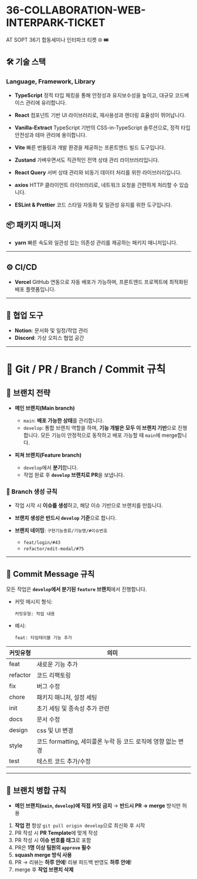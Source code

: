 # 36-COLLABORATION-WEB-INTERPARK-TICKET

AT SOPT 36기 합동세미나 인터파크 티켓 🌐 🎟️

## 🛠️ 기술 스택

### Language, Framework, Library

- **TypeScript**
  정적 타입 체킹을 통해 안정성과 유지보수성을 높이고, 대규모 코드베이스 관리에 유리합니다.

- **React**
  컴포넌트 기반 UI 라이브러리로, 재사용성과 렌더링 효율성이 뛰어납니다.

- **Vanilla-Extract**
  TypeScript 기반의 CSS-in-TypeScript 솔루션으로, 정적 타입 안전성과 테마 관리에 용이합니다.

- **Vite**
  빠른 번들링과 개발 환경을 제공하는 프론트엔드 빌드 도구입니다.

- **Zustand**
  가벼우면서도 직관적인 전역 상태 관리 라이브러리입니다.

- **React Query**
  서버 상태 관리와 비동기 데이터 처리를 위한 라이브러리입니다.

- **axios**
  HTTP 클라이언트 라이브러리로, 네트워크 요청을 간편하게 처리할 수 있습니다.

- **ESLint & Prettier**
  코드 스타일 자동화 및 일관성 유지를 위한 도구입니다.

## 📦 패키지 매니저

- **yarn**
  빠른 속도와 일관성 있는 의존성 관리를 제공하는 패키지 매니저입니다.

---

## ⚙️ CI/CD

- **Vercel**
  GitHub 연동으로 자동 배포가 가능하며, 프론트엔드 프로젝트에 최적화된 배포 플랫폼입니다.

---

## 🤝 협업 도구

- **Notion**: 문서화 및 일정/작업 관리
- **Discord**: 가상 오피스 협업 공간

---

# 📂 Git / PR / Branch / Commit 규칙

## 🌳 브랜치 전략

- **메인 브랜치(Main branch)**

  - `main`: **배포 가능한 상태**를 관리합니다.
  - `develop`: 통합 브랜치 역할을 하며, **기능 개발은 모두 이 브랜치 기반**으로 진행합니다.
    모든 기능이 안정적으로 동작하고 배포 가능할 때 `main`에 merge합니다.

- **피쳐 브랜치(Feature branch)**

  - `develop`에서 **분기**합니다.
  - 작업 완료 후 **`develop` 브랜치로 PR**을 보냅니다.

### 🌴 Branch 생성 규칙

- 작업 시작 시 **이슈를 생성**하고, 해당 이슈 기반으로 브랜치를 만듭니다.
- **브랜치 생성은 반드시 `develop` 기준**으로 합니다.
- **브랜치 네이밍**: `구현기능종류/기능명/#이슈번호`

  - `feat/login/#43`
  - `refactor/edit-modal/#75`

---

## 📝 Commit Message 규칙

모든 작업은 **`develop`에서 분기된 `feature` 브랜치**에서 진행합니다.

- 커밋 메시지 형식:

  ```
  커밋유형: 작업 내용
  ```

- 예시:

  ```
  feat: 타임테이블 기능 추가
  ```

| 커밋유형 | 의미                                                         |
| -------- | ------------------------------------------------------------ |
| feat     | 새로운 기능 추가                                             |
| refactor | 코드 리팩토링                                                |
| fix      | 버그 수정                                                    |
| chore    | 패키지 매니저, 설정 세팅                                     |
| init     | 초기 세팅 및 종속성 추가 관련                                |
| docs     | 문서 수정                                                    |
| design   | css 및 UI 변경                                               |
| style    | 코드 formatting, 세미콜론 누락 등 코드 로직에 영향 없는 변경 |
| test     | 테스트 코드 추가/수정                                        |

---

## 🔀 브랜치 병합 규칙

- **메인 브랜치(`main`, `develop`)에 직접 커밋 금지**
  → **반드시 PR → merge** 방식만 허용

1. **작업 전** 항상 `git pull origin develop`으로 최신화 후 시작
2. PR 작성 시 **PR Template**에 맞게 작성
3. PR 작성 시 **이슈 번호를 태그**로 포함
4. PR은 **1명 이상 팀원의 `approve` 필수**
5. **squash merge 방식 사용**
6. PR → 리뷰는 **하루 안에**!
   리뷰 피드백 반영도 **하루 안에**!
7. merge 후 **작업 브랜치 삭제**
